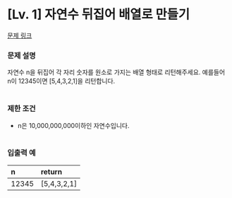 # [Lv. 1] 자연수 뒤집어 배열로 만들기

[문제 링크](https://school.programmers.co.kr/learn/courses/30/lessons/12932?language=python3)

### 문제 설명
자연수 n을 뒤집어 각 자리 숫자를 원소로 가지는 배열 형태로 리턴해주세요. 예를들어 n이 12345이면 [5,4,3,2,1]을 리턴합니다.
<br/><br/>

### 제한 조건
- n은 10,000,000,000이하인 자연수입니다.
<br/><br/>

### 입출력 예
| n        | return       |
|:-------|:------------|
| 12345 | [5,4,3,2,1] |